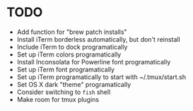 TODO
====
- Add function for "brew patch installs"
- Install iTerm borderless automatically, but don't reinstall
- Include iTerm to dock programatically
- Set up iTerm colors programatically
- Install Inconsolata for Powerline font programatically
- Set up iTerm font programatically
- Set up iTerm programatically to start with ~/.tmux/start.sh
- Set OS X dark "theme" programatically
- Consider switching to `fish` shell
- Make room for tmux plugins
